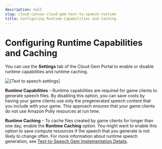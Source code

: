 ```yaml
---
description: null
slug: cloud-canvas-cloud-gem-text-to-speech-runtime
title: Configuring Runtime Capabilities and Caching
---
```

# Configuring Runtime Capabilities and Caching<a name="cloud-canvas-cloud-gem-text-to-speech-runtime"></a>

You can use the **Settings** tab of the Cloud Gem Portal to enable or disable runtime capabilities and runtime caching\.

![\[Text to speech settings\]](/images/userguide/cloud_canvas/cloud-canvas-cloud-gem-text-to-speech-runtime-1.png)

**Runtime Capabilities** – Runtime capabilities are required for game clients to generate speech files\. By disabling this option, you can save costs by having your game clients use only the pregenerated speech content that you include with your game\. This approach ensures that your game clients do not use Amazon Polly resources at run time\.

**Runtime Caching** – To cache files created by game clients for longer than one day, enable the **Runtime Caching** option\. You might want to enable this option to save compute resources if the speech that you generate is not likely to change often\. For more information about runtime speech generation, see [Text\-to\-Speech Gem Implementation Details](cloud-canvas-cloud-gem-text-to-speech-details.md)\.